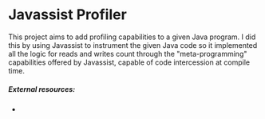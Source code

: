 # Javassist Profiler
This project aims to add profiling capabilities to a given Java program. I did this by using Javassist to instrument the given Java code so it implemented all the logic for reads and writes count through the "meta-programming" capabilities offered by Javassist, capable of code intercession at compile time.

##### External resources:
* [Javassist]: https://www.javassist.org/
